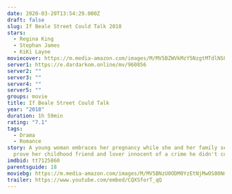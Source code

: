 ```yaml
---
date: 2020-03-20T13:54:29.000Z
draft: false
slug: If Beale Street Could Talk 2018
stars:
  - Regina King
  - Stephan James
  - KiKi Layne
moviecover: https://m.media-amazon.com/images/M/MV5BZWVkMzY5NzgtMTdlNS00NjY5LThjOTktZWFkNDU3NmQzMDIwXkEyXkFqcGdeQXVyODk2NDQ3MTA@._V1_FMjpg_UY864_.jpg
server1: https://e.dardarkom.online/mv/960856
server2: ""
server3: ""
server4: ""
server5: ""
groups: movie
title: If Beale Street Could Talk
year: "2018"
duration: 1h 59min
rating: "7.1"
tags:
  - Drama
  - Romance
story: A young woman embraces her pregnancy while she and her family set out to
  prove her childhood friend and lover innocent of a crime he didn't commit.
imdbid: tt7125860
parentsguide: 18
moviebg: https://m.media-amazon.com/images/M/MV5BNzU0ODM0YzEtNjMwOS00NmU2LWFkODQtZjU4ODczY2M5ZjA3XkEyXkFqcGdeQXVyNTc5OTMwOTQ@._V1_FMjpg_UX1280_.jpg
trailer: https://www.youtube.com/embed/CQXSforT_qQ
---
```

